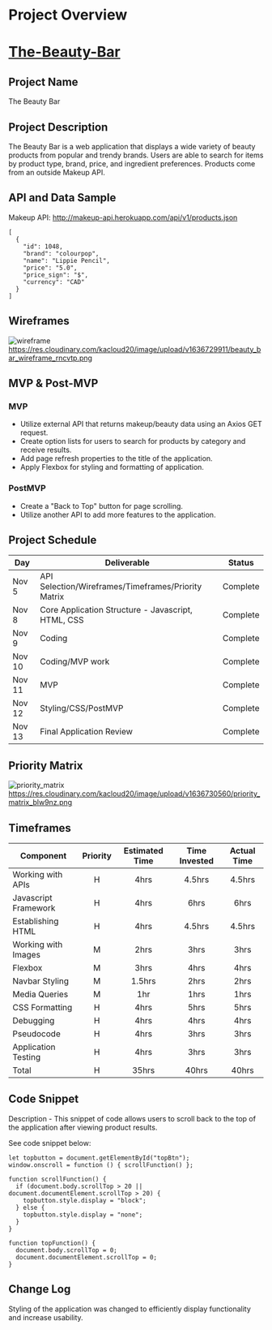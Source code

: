 # Project Overview

# [The-Beauty-Bar](https://kiayaand20.github.io/The-Beauty-Bar/)

## Project Name

The Beauty Bar

## Project Description

The Beauty Bar is a web application that displays a wide variety of beauty products from popular and trendy brands. Users are able to search for items by product type, brand, price, and ingredient preferences. Products come from an outside Makeup API.

## API and Data Sample

Makeup API: http://makeup-api.herokuapp.com/api/v1/products.json

```
[
  {
    "id": 1048,
    "brand": "colourpop",
    "name": "Lippie Pencil",
    "price": "5.0",
    "price_sign": "$",
    "currency": "CAD"
  }
]
```

## Wireframes

![wireframe](https://res.cloudinary.com/kacloud20/image/upload/v1636729911/beauty_bar_wireframe_rncvtp.png)
https://res.cloudinary.com/kacloud20/image/upload/v1636729911/beauty_bar_wireframe_rncvtp.png

## MVP & Post-MVP

### MVP

- Utilize external API that returns makeup/beauty data using an Axios GET request.
- Create option lists for users to search for products by category and receive results.
- Add page refresh properties to the title of the application.
- Apply Flexbox for styling and formatting of application.

### PostMVP

- Create a "Back to Top" button for page scrolling.
- Utilize another API to add more features to the application.

## Project Schedule

| Day    | Deliverable                                         | Status   |
| ------ | --------------------------------------------------- | -------- |
| Nov 5  | API Selection/Wireframes/Timeframes/Priority Matrix | Complete |
| Nov 8  | Core Application Structure - Javascript, HTML, CSS  | Complete |
| Nov 9  | Coding                                              | Complete |
| Nov 10 | Coding/MVP work                                     | Complete |
| Nov 11 | MVP                                                 | Complete |
| Nov 12 | Styling/CSS/PostMVP                                 | Complete |
| Nov 13 | Final Application Review                            | Complete |

## Priority Matrix

![priority_matrix](https://res.cloudinary.com/kacloud20/image/upload/v1636730560/priority_matrix_blw9nz.png)
https://res.cloudinary.com/kacloud20/image/upload/v1636730560/priority_matrix_blw9nz.png

## Timeframes

| Component            | Priority | Estimated Time | Time Invested | Actual Time |
| -------------------- | :------: | :------------: | :-----------: | :---------: |
| Working with APIs    |    H     |      4hrs      |    4.5hrs     |   4.5hrs    |
| Javascript Framework |    H     |      4hrs      |     6hrs      |    6hrs     |
| Establishing HTML    |    H     |      4hrs      |    4.5hrs     |   4.5hrs    |
| Working with Images  |    M     |      2hrs      |     3hrs      |    3hrs     |
| Flexbox              |    M     |      3hrs      |     4hrs      |    4hrs     |
| Navbar Styling       |    M     |     1.5hrs     |     2hrs      |    2hrs     |
| Media Queries        |    M     |      1hr       |     1hrs      |    1hrs     |
| CSS Formatting       |    H     |      4hrs      |     5hrs      |    5hrs     |
| Debugging            |    H     |      4hrs      |     4hrs      |    4hrs     |
| Pseudocode           |    H     |      4hrs      |     3hrs      |    3hrs     |
| Application Testing  |    H     |      4hrs      |     3hrs      |    3hrs     |
| Total                |    H     |     35hrs      |     40hrs     |    40hrs    |

## Code Snippet

Description - This snippet of code allows users to scroll back to the top of the application after viewing product results.

See code snippet below:

```
let topbutton = document.getElementById("topBtn");
window.onscroll = function () { scrollFunction() };

function scrollFunction() {
  if (document.body.scrollTop > 20 || document.documentElement.scrollTop > 20) {
    topbutton.style.display = "block";
  } else {
    topbutton.style.display = "none";
  }
}

function topFunction() {
  document.body.scrollTop = 0;
  document.documentElement.scrollTop = 0;
}
```

## Change Log

Styling of the application was changed to efficiently display functionality and increase usability.
